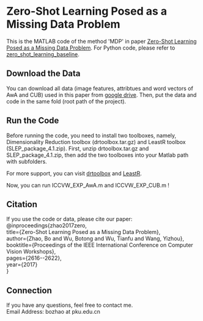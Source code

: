 # Zero-Shot Learning Posed as a Missing Data Problem

This is the MATLAB code of the method 'MDP' in paper [Zero-Shot Learning Posed as a Missing Data Problem](http://openaccess.thecvf.com/content_ICCV_2017_workshops/papers/w38/Zhao_Zero-Shot_Learning_Posed_ICCV_2017_paper.pdf). 
For Python code, please refer to [zero_shot_learning_baseline](https://github.com/PatrickZH/zero_shot_learning_baseline).

## Download the Data
You can download all data (image features, attribtues and word vectors of AwA and CUB) used in this paper 
from [google drive](https://drive.google.com/open?id=18YYOi5FxiBJ5TYLfOkzO3HGw_w-EveyY). 
Then, put the data and code in the same fold (root path of the project).

## Run the Code
Before running the code, you need to install two toolboxes, namely, Dimensionality Reduction toolbox (drtoolbox.tar.gz) and LeastR toolbox (SLEP_package_4.1.zip). 
First, unzip drtoolbox.tar.gz and SLEP_package_4.1.zip, then add the two toolboxes into your Matlab path with subfolders. 

For more support, you can visit [drtoolbox](https://lvdmaaten.github.io/drtoolbox/) and [LeastR](http://www.yelab.net/software/SLEP/). <br>

Now, you can run ICCVW_EXP_AwA.m and ICCVW_EXP_CUB.m !

## Citation
If you use the code or data, please cite our paper:<br>
@inproceedings{zhao2017zero,<br>
   title={Zero-Shot Learning Posed as a Missing Data Problem},<br>
   author={Zhao, Bo and Wu, Botong and Wu, Tianfu and Wang, Yizhou},<br>
   booktitle={Proceedings of the IEEE International Conference on Computer Vision Workshops},<br>
   pages={2616--2622},<br>
   year={2017}<br>
}

## Connection
If you have any questions, feel free to contact me.<br>
Email Address: bozhao  at  pku.edu.cn
